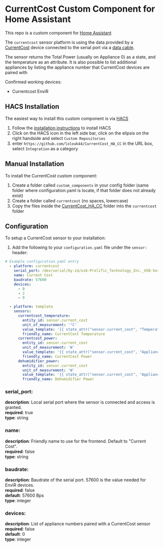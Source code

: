 # CurrentCost Custom Component for Home Assistant

This repo is a custom component for [Home Assistant](https://www.home-assistant.io/)

The `currentcost` sensor platform is using the data provided by a [CurrentCost](http://www.currentcost.com/) device connected to the serial port via a [data cable](http://www.currentcost.com/product-datacable.html).

The sensor returns the Total Power (usually on Appliance 0) as a state, and the temperature as an attribute.
It is also possible to list additional appliances by listing the appliance number that CurrentCost devices are paired with

Confirmed working devices:
- Currentcost EnviR

## HACS Installation

The easiest way to install this custom component is via [HACS](https://hacs.xyz/)
1) Follow the [installation instructions](https://hacs.xyz/docs/installation/prerequisites) to install HACS
2) Click on the HACS icon in the left side bar, click on the elipsis on the right handside and select `Custom Repositories`
3) enter `https://github.com/lolouk44/CurrentCost_HA_CC` in the URL box, select `Integration` as a category


## Manual Installation
To install the CurrentCost custom component:
1) Create a folder called `custom_components` in your config folder (same folder where configuration.yaml is locate, if that folder does not already exist)
2) Create a folder called `currentcost` (no spaces, lowercase)
3) Copy the files inside the [CurrentCost_HA_CC](https://github.com/lolouk44/CurrentCost_HA_CC/tree/master/custom_components/CurrentCost_HA_CC) folder into the `currentcost` folder


## Configuration

To setup a CurrentCost sensor to your installation:
1) Add the following to your `configuration.yaml` file under the `sensor:` header:

```yaml
# Example configuration.yaml entry
  - platform: currentcost
    serial_port: /dev/serial/by-id/usb-Prolific_Technology_Inc._USB-Serial_Controller-if00-port0
    name: Current Cost
    baudrate: 57600
    devices:
      - 0
      - 2
      - 9

  - platform: template
    sensors:
      currentcost_temperature:
        entity_id: sensor.current_cost
        unit_of_measurement: '°C'
        value_template: '{{ state_attr("sensor.current_cost", "Temperature")[:-3] | float }}'
        friendly_name: CurrentCost Temperature
      currentcost_power:
        entity_id: sensor.current_cost
        unit_of_measurement: 'W'
        value_template: '{{ state_attr("sensor.current_cost", "Appliance 0")[:-2] | int }}'
        friendly_name: CurrentCost Power
      dehumidifier_power:
        entity_id: sensor.current_cost
        unit_of_measurement: 'W'
        value_template: '{{ state_attr("sensor.current_cost", "Appliance 2")[:-2] | int }}'
        friendly_name: Dehumidifier Power
```


### serial_port:
**description**: Local serial port where the sensor is connected and access is granted.  
**required**: true  
**type**: string  
### name:
**description**: Friendly name to use for the frontend. Default to "Current Cost".  
**required**: false  
**type**: string  
### baudrate:
**description**: Baudrate of the serial port. 57600 is the value needed for EnviR devices.  
**required**: false  
**default**: 57600 Bps  
**type**: integer  
### devices:
**description**: List of appliance numbers paired with a CurrentCost sensor  
**required**: false  
**default**: 0  
**type**: integer  
